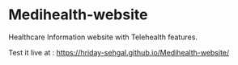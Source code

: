 # Medihealth-website
Healthcare Information website with Telehealth features.

Test it live at : https://hriday-sehgal.github.io/Medihealth-website/
